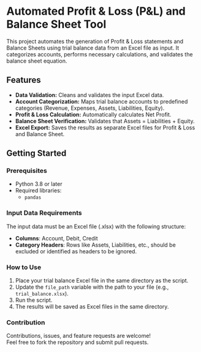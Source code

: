 # Automated Profit & Loss (P&L) and Balance Sheet Tool

This project automates the generation of Profit & Loss statements and Balance Sheets using trial balance data from an Excel file as input. It categorizes accounts, performs necessary calculations, and validates the balance sheet equation.

## Features

- **Data Validation:** Cleans and validates the input Excel data.
- **Account Categorization:** Maps trial balance accounts to predefined categories (Revenue, Expenses, Assets, Liabilities, Equity).
- **Profit & Loss Calculation:** Automatically calculates Net Profit.
- **Balance Sheet Verification:** Validates that Assets = Liabilities + Equity.
- **Excel Export:** Saves the results as separate Excel files for Profit & Loss and Balance Sheet.

## Getting Started

### Prerequisites

- Python 3.8 or later
- Required libraries:
  - `pandas`

### Input Data Requirements

The input data must be an Excel file (.xlsx) with the following structure:

- **Columns**: Account, Debit, Credit  
- **Category Headers**: Rows like Assets, Liabilities, etc., should be excluded or identified as headers to be ignored.

### How to Use 

1. Place your trial balance Excel file in the same directory as the script.  
2. Update the `file_path` variable with the path to your file (e.g., `trial_balance.xlsx`).  
3. Run the script.  
4. The results will be saved as Excel files in the same directory.

### Contribution

Contributions, issues, and feature requests are welcome!  
Feel free to fork the repository and submit pull requests.


